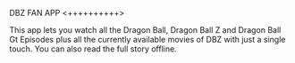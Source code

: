 DBZ FAN APP
<++++++++++>

This app lets you watch all the Dragon Ball, Dragon Ball Z and Dragon Ball Gt
Episodes plus all the currently available movies of DBZ with just a single
touch. You can also read the full story offline.   
